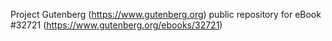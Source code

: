 Project Gutenberg (https://www.gutenberg.org) public repository for eBook #32721 (https://www.gutenberg.org/ebooks/32721)

